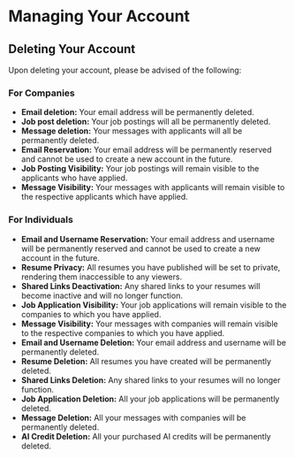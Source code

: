 # Managing Your Account

## Deleting Your Account

Upon deleting your account, please be advised of the following:

### For Companies

- **Email deletion:** Your email address will be permanently deleted.
- **Job post deletion:** Your job postings will all be permanently deleted.
- **Message deletion:** Your messages with applicants will all be permanently deleted.
- **Email Reservation:** Your email address will be permanently reserved and cannot be used to create a new account in the future.
- **Job Posting Visibility:** Your job postings will remain visible to the applicants who have applied.
- **Message Visibility:** Your messages with applicants will remain visible to the respective applicants which have applied.

### For Individuals

- **Email and Username Reservation:** Your email address and username will be permanently reserved and cannot be used to create a new account in the future.
- **Resume Privacy:** All resumes you have published will be set to private, rendering them inaccessible to any viewers.
- **Shared Links Deactivation:** Any shared links to your resumes will become inactive and will no longer function.
- **Job Application Visibility:** Your job applications will remain visible to the companies to which you have applied.
- **Message Visibility:** Your messages with companies will remain visible to the respective companies to which you have applied.
- **Email and Username Deletion:** Your email address and username will be permanently deleted.
- **Resume Deletion:** All resumes you have created will be permanently deleted.
- **Shared Links Deletion:** Any shared links to your resumes will no longer function.
- **Job Application Deletion:** All your job applications will be permanently deleted.
- **Message Deletion:** All your messages with companies will be permanently deleted.
- **AI Credit Deletion:** All your purchased AI credits will be permanently deleted.

